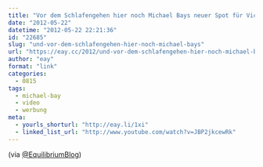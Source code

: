 ```yaml
---
title: "Vor dem Schlafengehen hier noch Michael Bays neuer Spot für Victoria's Secret"
date: "2012-05-22"
datetime: "2012-05-22 22:21:36"
id: "22685"
slug: "und-vor-dem-schlafengehen-hier-noch-michael-bays"
url: "https://eay.cc/2012/und-vor-dem-schlafengehen-hier-noch-michael-bays/"
author: "eay"
format: "link"
categories:
  - 0815
tags:
  - michael-bay
  - video
  - werbung
meta:
  - yourls_shorturl: "http://eay.li/1xi"
  - linked_list_url: "http://www.youtube.com/watch?v=JBP2jkcewRk"
---
```


(via [@EquilibriumBlog](http://twitter.com/EquilibriumBlog))
